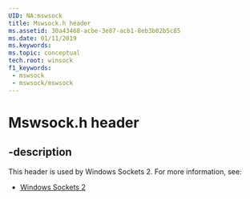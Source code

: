 ```yaml
---
UID: NA:mswsock
title: Mswsock.h header
ms.assetid: 30a43468-acbe-3e87-acb1-8eb3b02b5c85
ms.date: 01/11/2019
ms.keywords: 
ms.topic: conceptual
tech.root: winsock
f1_keywords:
 - mswsock
 - mswsock/mswsock
---
```


# Mswsock.h header


## -description

This header is used by Windows Sockets 2. For more information, see:

- [Windows Sockets 2](../_winsock/index.md)


